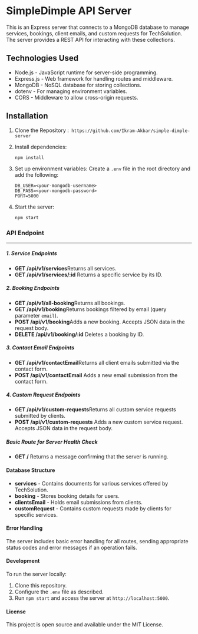 
# SimpleDimple API Server

This is an Express server that connects to a MongoDB database to manage services, bookings, client emails, and custom requests for TechSolution. The server provides a REST API for interacting with these collections.

## Technologies Used

- Node.js - JavaScript runtime for server-side programming.
- Express.js - Web framework for handling routes and middleware.
- MongoDB - NoSQL database for storing collections.
- dotenv - For managing environment variables.
- CORS - Middleware to allow cross-origin requests.

## Installation

1. Clone the Repository :` https://github.com/Ikram-Akbar/simple-dimple-server`
2. Install dependencies:

   ```bash
   npm install
   ```
3. Set up environment variables:
   Create a `.env` file in the root directory and add the following:

   ```plaintext
   DB_USER=<your-mongodb-username>
   DB_PASS=<your-mongodb-password>
   PORT=5000
   ```
4. Start the server:

   ```bash
   npm start
   ```

### API Endpoint

---



##### 1. Service Endpoints

- **GET /api/v1/services**Returns all services.
- **GET /api/v1/services/:id**
  Returns a specific service by its ID.

##### 2. Booking Endpoints

- **GET /api/v1/all-booking**Returns all bookings.
- **GET /api/v1/booking**Returns bookings filtered by email (query parameter `email`).
- **POST /api/v1/booking**Adds a new booking. Accepts JSON data in the request body.
- **DELETE /api/v1/booking/:id**
  Deletes a booking by ID.

##### 3. Contact Email Endpoints

- **GET /api/v1/contactEmail**Returns all client emails submitted via the contact form.
- **POST /api/v1/contactEmail**
  Adds a new email submission from the contact form.

##### 4. Custom Request Endpoints

- **GET /api/v1/custom-requests**Returns all custom service requests submitted by clients.
- **POST /api/v1/custom-requests**
  Adds a new custom service request. Accepts JSON data in the request body.

##### Basic Route for Server Health Check

- **GET /**
  Returns a message confirming that the server is running.

#### Database Structure

- **services** - Contains documents for various services offered by TechSolution.
- **booking** - Stores booking details for users.
- **clientsEmail** - Holds email submissions from clients.
- **customRequest** - Contains custom requests made by clients for specific services.

#### Error Handling

The server includes basic error handling for all routes, sending appropriate status codes and error messages if an operation fails.

#### Development

To run the server locally:

1. Clone this repository.
2. Configure the `.env` file as described.
3. Run `npm start` and access the server at `http://localhost:5000`.

#### License

This project is open source and available under the MIT License.
